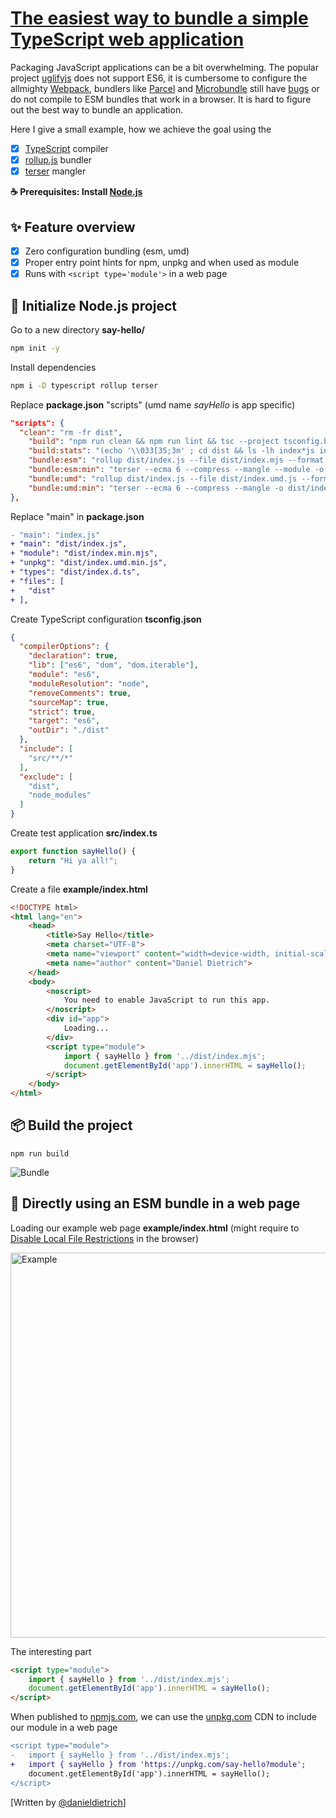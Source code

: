 # [The easiest way to bundle a simple TypeScript web application](https://gist.github.com/danieldietrich/999abe1aaee11dcdf91d182807f7ee3f)

Packaging JavaScript applications can be a bit overwhelming. The popular project [uglifyjs](https://github.com/mishoo/UglifyJS) does not support ES6, it is cumbersome to configure the allmighty [Webpack](https://webpack.js.org), bundlers like [Parcel](https://parceljs.org) and [Microbundle](https://www.npmjs.com/package/microbundle) still have [bugs](https://github.com/parcel-bundler/parcel/issues/2820) or do not compile to ESM bundles that work in a browser. It is hard to figure out the best way to bundle an application.

Here I give a small example, how we achieve the goal using the

* [x] [TypeScript](https://www.typescriptlang.org) compiler
* [x] [rollup.js](https://rollupjs.org/) bundler
* [x] [terser](https://terser.org) mangler

**☕️ Prerequisites: Install [Node.js](https://nodejs.org/en/download/)**

## ✨ Feature overview

* [x] Zero configuration bundling (esm, umd)
* [x] Proper entry point hints for npm, unpkg and when used as module
* [x] Runs with `<script type='module'>` in a web page

## 🚀 Initialize Node.js project

Go to a new directory **say-hello/**

```zsh
npm init -y
```

Install dependencies

```zsh
npm i -D typescript rollup terser
```

Replace **package.json** "scripts" (umd name _sayHello_ is app specific)

```json
"scripts": {
  "clean": "rm -fr dist",
    "build": "npm run clean && npm run lint && tsc --project tsconfig.build.json && npm run bundle:esm && npm run bundle:esm:min && npm run bundle:umd && npm run bundle:umd:min && npm run build:stats",
    "build:stats": "(echo '\\033[35;3m' ; cd dist && ls -lh index*js index*gz | tail -n +2 | awk '{print $5,$9}')",
    "bundle:esm": "rollup dist/index.js --file dist/index.mjs --format esm",
    "bundle:esm:min": "terser --ecma 6 --compress --mangle --module -o dist/index.min.mjs -- dist/index.mjs && gzip -9 -c dist/index.min.mjs > dist/index.min.mjs.gz",
    "bundle:umd": "rollup dist/index.js --file dist/index.umd.js --format umd --name sayHello",
    "bundle:umd:min": "terser --ecma 6 --compress --mangle -o dist/index.umd.min.js -- dist/index.umd.js && gzip -9 -c dist/index.umd.min.js > dist/index.umd.min.js.gz",
},
```

Replace "main" in **package.json**

```diff
- "main": "index.js"
+ "main": "dist/index.js",
+ "module": "dist/index.min.mjs",
+ "unpkg": "dist/index.umd.min.js",
+ "types": "dist/index.d.ts",
+ "files": [
+   "dist"
+ ],
```

Create TypeScript configuration **tsconfig.json**

```json
{
  "compilerOptions": {
    "declaration": true,
    "lib": ["es6", "dom", "dom.iterable"],
    "module": "es6",
    "moduleResolution": "node",
    "removeComments": true,
    "sourceMap": true,
    "strict": true,
    "target": "es6",
    "outDir": "./dist"
  },
  "include": [
    "src/**/*"
  ],
  "exclude": [
    "dist",
    "node_modules"
  ]
}
```

Create test application **src/index.ts**

```ts
export function sayHello() {
    return "Hi ya all!";
}
```

Create a file **example/index.html**

```html
<!DOCTYPE html>
<html lang="en">
    <head>
        <title>Say Hello</title>
        <meta charset="UTF-8">
        <meta name="viewport" content="width=device-width, initial-scale=1">
        <meta name="author" content="Daniel Dietrich">
    </head>
    <body>
        <noscript>
            You need to enable JavaScript to run this app.
        </noscript>
        <div id="app">
            Loading...
        </div>
        <script type="module">
            import { sayHello } from '../dist/index.mjs';
            document.getElementById('app').innerHTML = sayHello();
        </script>
    </body>
</html>
```

## 📦 Build the project

```
npm run build
```

![Bundle](https://user-images.githubusercontent.com/743833/66786641-63be9f00-eee1-11e9-9aa8-99b03789e1a2.gif)

## 🥰 Directly using an ESM bundle in a web page

Loading our example web page **example/index.html** (might require to [Disable Local File Restrictions](https://stackoverflow.com/questions/37001567/safari-does-not-have-disable-local-file-restrictions-option/37001883#37001883) in the browser)

<img width="616" alt="Example" src="https://user-images.githubusercontent.com/743833/66787271-54405580-eee3-11e9-97d1-763b3f281360.png">

The interesting part

```html
<script type="module">
    import { sayHello } from '../dist/index.mjs';
    document.getElementById('app').innerHTML = sayHello();
</script>
```

When published to [npmjs.com](https://www.npmjs.com), we can use the [unpkg.com](https://unpkg.com) CDN to include our module in a web page

```diff
<script type="module">
-   import { sayHello } from '../dist/index.mjs';
+   import { sayHello } from 'https://unpkg.com/say-hello?module';
    document.getElementById('app').innerHTML = sayHello();
</script>
```

[Written by [@danieldietrich](https://twitter.com/danieldietrich)]
